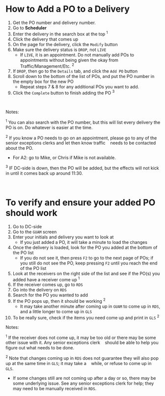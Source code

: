 # How to Add a PO to a Delivery

1) Get the PO number and delivery number.
2) Go to **Scheduler**
3) Enter the delivery in the search box at the top <sup>1</sup>
4) Click the delivery that comes up
5) On the page for the delivery, click the `Modify` button
6) Make sure the delivery status is `DROP`, not `LIVE`
    - If `LIVE`, it is an appointment. Do not manually add POs to appointments
      without being given the okay from Traffic/Management/Etc. <sup>2</sup>
7) If `DROP`, then go to the `Details` tab, and click the `Add PO` button
8) Scroll down to the bottom of the list of POs, and put the PO number
   in the empty box for the new PO
   - Repeat steps 7 & 8 for any additional POs you want to add.
9) Click the `Complete` button to finish adding the PO <sup>3</sup>

&nbsp;

Notes:

<sup>1</sup>
You can also search with the PO number, but this will list every delivery
the PO is on. Do whatever is easier at the time.

<sup>2</sup>
If you know a PO needs to go on an appointment, please go to any of the
senior exceptions clerks and let then know traffic
&nbsp;&nbsp;&nbsp;needs to be contacted
about the PO.
- For A2: go to Mike, or Chris if Mike is not available.

<sup>3</sup>
IF DC-side is down, then the PO will be added, but the effects will not 
kick in until it comes back up around 11:30.

&nbsp;

# To verify and ensure your added PO should work

1) Go to DC-side
2) Go to the `GUAM` screen
3) Enter your initials and delivery you want to look at
   - If you just added a PO, it will take a minute to load the changes
4) Once the delivery is loaded, look for the PO you added at the bottom
   of the PO list
    - If you do not see it, then press `F2` to go to the next page of POs;
      if you still do not see the PO, keep pressing `F2` until you reach
      the end of the PO list
5) Look at the receivers on the right side of the list and see if the PO(s)
   you added have a receiver come up <sup>1</sup>
6) If the receiver comes up, go to `RDS`
7) Go into the delivery on `RDS`
8) Search for the PO you wanted to add
9) If the PO pops up, then it should be working <sup>2</sup>
    - It may take another minute after coming up in `GUAM` to come up in
      `RDS`, and a little longer to come up in `GLS`
10) To be really sure, check if the items you need come up and print in `GLS`
    <sup>2</sup>

Notes:

<sup>1</sup>
If the receiver does not come up, it may be too old or there may be some
other issue with it. Any senior exceptions clerk
&nbsp;&nbsp;&nbsp;should be able to help
you figure out what needs to be done.

<sup>2</sup>
Note that changes coming up in `RDS` does not guarantee they will also
pop up at the same time in `GLS`; it may take a
&nbsp;&nbsp;&nbsp;while, or refuse to come
up in `GLS`.
- If some changes still are not coming up after a day or so, there may be
  some underlying issue. See any senior exceptions clerk for help; they may
  need to be manually received in `RDS`.